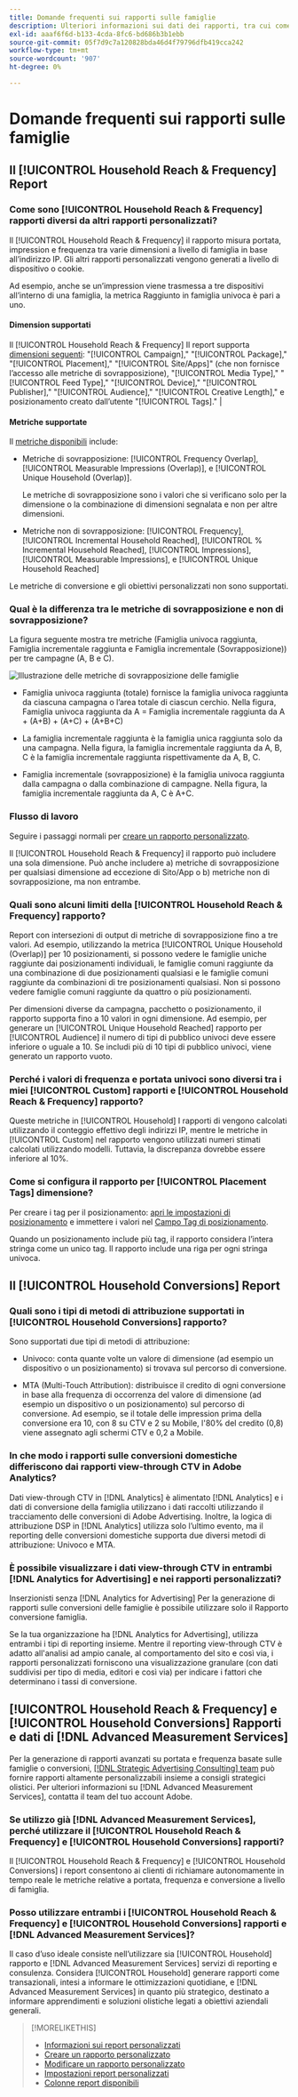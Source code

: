 ```yaml
---
title: Domande frequenti sui rapporti sulle famiglie
description: Ulteriori informazioni sui dati dei rapporti, tra cui come [!UICONTROL Household] i rapporti sono diversi dagli altri rapporti e dalla risoluzione dei problemi.
exl-id: aaaf6f6d-b133-4cda-8fc6-bd686b3b1ebb
source-git-commit: 05f7d9c7a120828bda46d4f79796dfb419cca242
workflow-type: tm+mt
source-wordcount: '907'
ht-degree: 0%

---
```


# Domande frequenti sui rapporti sulle famiglie

## Il [!UICONTROL Household Reach & Frequency] Report

### Come sono [!UICONTROL Household Reach & Frequency] rapporti diversi da altri rapporti personalizzati?

Il [!UICONTROL Household Reach & Frequency] il rapporto misura portata, impression e frequenza tra varie dimensioni a livello di famiglia in base all’indirizzo IP. Gli altri rapporti personalizzati vengono generati a livello di dispositivo o cookie.

Ad esempio, anche se un’impression viene trasmessa a tre dispositivi all’interno di una famiglia, la metrica Raggiunto in famiglia univoca è pari a uno.

#### Dimension supportati

Il [!UICONTROL Household Reach & Frequency] Il report supporta [dimensioni seguenti](/help/dsp/reports/report-columns.md): &quot;[!UICONTROL Campaign],&quot; &quot;[!UICONTROL Package],&quot; &quot;[!UICONTROL Placement],&quot; &quot;[!UICONTROL Site/Apps]&quot; (che non fornisce l’accesso alle metriche di sovrapposizione), &quot;[!UICONTROL Media Type],&quot; &quot;[!UICONTROL Feed Type],&quot; &quot;[!UICONTROL Device],&quot; &quot;[!UICONTROL Publisher],&quot; &quot;[!UICONTROL Audience],&quot; &quot;[!UICONTROL Creative Length],&quot; e posizionamento creato dall’utente &quot;[!UICONTROL Tags].&quot; |

#### Metriche supportate

Il [metriche disponibili](/help/dsp/reports/report-columns.md) include:

* Metriche di sovrapposizione: [!UICONTROL Frequency Overlap], [!UICONTROL Measurable Impressions (Overlap)], e [!UICONTROL Unique Household (Overlap)].

  Le metriche di sovrapposizione sono i valori che si verificano solo per la dimensione o la combinazione di dimensioni segnalata e non per altre dimensioni. <!-- For example, it might show the ?? -->

* Metriche non di sovrapposizione: [!UICONTROL Frequency], [!UICONTROL Incremental Household Reached], [!UICONTROL % Incremental Household Reached], [!UICONTROL Impressions], [!UICONTROL Measurable Impressions], e [!UICONTROL Unique Household Reached]

Le metriche di conversione e gli obiettivi personalizzati non sono supportati.

### Qual è la differenza tra le metriche di sovrapposizione e non di sovrapposizione?

La figura seguente mostra tre metriche (Famiglia univoca raggiunta, Famiglia incrementale raggiunta e Famiglia incrementale (Sovrapposizione)) per tre campagne (A, B e C).

![Illustrazione delle metriche di sovrapposizione delle famiglie](/help/dsp/assets/household-overlap-metrics-illustration.png "Illustrazione delle metriche di sovrapposizione delle famiglie")

* Famiglia univoca raggiunta (totale) fornisce la famiglia univoca raggiunta da ciascuna campagna o l’area totale di ciascun cerchio. Nella figura, Famiglia univoca raggiunta da A = Famiglia incrementale raggiunta da A + (A+B) + (A+C) + (A+B+C)

* La famiglia incrementale raggiunta è la famiglia unica raggiunta solo da una campagna. Nella figura, la famiglia incrementale raggiunta da A, B, C è la famiglia incrementale raggiunta rispettivamente da A, B, C.

* Famiglia incrementale (sovrapposizione) è la famiglia univoca raggiunta dalla campagna o dalla combinazione di campagne. Nella figura, la famiglia incrementale raggiunta da A, C è A+C.

### Flusso di lavoro

Seguire i passaggi normali per [creare un rapporto personalizzato](report-create.md).

Il [!UICONTROL Household Reach & Frequency] il rapporto può includere una sola dimensione. Può anche includere a) metriche di sovrapposizione per qualsiasi dimensione ad eccezione di Sito/App o b) metriche non di sovrapposizione, ma non entrambe.

### Quali sono alcuni limiti della [!UICONTROL Household Reach & Frequency] rapporto?

Report con intersezioni di output di metriche di sovrapposizione fino a tre valori. Ad esempio, utilizzando la metrica [!UICONTROL Unique Household (Overlap)] per 10 posizionamenti, si possono vedere le famiglie uniche raggiunte dai posizionamenti individuali, le famiglie comuni raggiunte da una combinazione di due posizionamenti qualsiasi e le famiglie comuni raggiunte da combinazioni di tre posizionamenti qualsiasi. Non si possono vedere famiglie comuni raggiunte da quattro o più posizionamenti.

Per dimensioni diverse da campagna, pacchetto o posizionamento, il rapporto supporta fino a 10 valori in ogni dimensione. Ad esempio, per generare un [!UICONTROL Unique Household Reached] rapporto per [!UICONTROL Audience] il numero di tipi di pubblico univoci deve essere inferiore o uguale a 10. Se includi più di 10 tipi di pubblico univoci, viene generato un rapporto vuoto.

### Perché i valori di frequenza e portata univoci sono diversi tra i miei [!UICONTROL Custom] rapporti e [!UICONTROL Household Reach & Frequency] rapporto?

Queste metriche in [!UICONTROL Household] I rapporti di vengono calcolati utilizzando il conteggio effettivo degli indirizzi IP, mentre le metriche in [!UICONTROL Custom] nel rapporto vengono utilizzati numeri stimati calcolati utilizzando modelli. Tuttavia, la discrepanza dovrebbe essere inferiore al 10%.

### Come si configura il rapporto per [!UICONTROL Placement Tags] dimensione?

Per creare i tag per il posizionamento: [apri le impostazioni di posizionamento](/help/dsp/campaign-management/placements/placement-edit.md) e immettere i valori nel [Campo Tag di posizionamento](/help/dsp/campaign-management/placements/placement-settings.md).

Quando un posizionamento include più tag, il rapporto considera l’intera stringa come un unico tag. Il rapporto include una riga per ogni stringa univoca.

## Il [!UICONTROL Household Conversions] Report

### Quali sono i tipi di metodi di attribuzione supportati in [!UICONTROL Household Conversions] rapporto?

Sono supportati due tipi di metodi di attribuzione:

* Univoco: conta quante volte un valore di dimensione (ad esempio un dispositivo o un posizionamento) si trovava sul percorso di conversione.

* MTA (Multi-Touch Attribution): distribuisce il credito di ogni conversione in base alla frequenza di occorrenza del valore di dimensione (ad esempio un dispositivo o un posizionamento) sul percorso di conversione. Ad esempio, se il totale delle impression prima della conversione era 10, con 8 su CTV e 2 su Mobile, l&#39;80% del credito (0,8) viene assegnato agli schermi CTV e 0,2 a Mobile.

### In che modo i rapporti sulle conversioni domestiche differiscono dai rapporti view-through CTV in Adobe Analytics?

Dati view-through CTV in [!DNL Analytics] è alimentato [!DNL Analytics] e i dati di conversione della famiglia utilizzano i dati raccolti utilizzando il tracciamento delle conversioni di Adobe Advertising. Inoltre, la logica di attribuzione DSP in [!DNL Analytics] utilizza solo l’ultimo evento, ma il reporting delle conversioni domestiche supporta due diversi metodi di attribuzione: Univoco e MTA.

### È possibile visualizzare i dati view-through CTV in entrambi [!DNL Analytics for Advertising] e nei rapporti personalizzati?

Inserzionisti senza [!DNL Analytics for Advertising] Per la generazione di rapporti sulle conversioni delle famiglie è possibile utilizzare solo il Rapporto conversione famiglia.

Se la tua organizzazione ha [!DNL Analytics for Advertising], utilizza entrambi i tipi di reporting insieme. Mentre il reporting view-through CTV è adatto all&#39;analisi ad ampio canale, al comportamento del sito e così via, i rapporti personalizzati forniscono una visualizzazione granulare (con dati suddivisi per tipo di media, editori e così via) per indicare i fattori che determinano i tassi di conversione.

## [!UICONTROL Household Reach & Frequency] e [!UICONTROL Household Conversions] Rapporti e dati di [!DNL Advanced Measurement Services]

Per la generazione di rapporti avanzati su portata e frequenza basate sulle famiglie o conversioni, [[!DNL Strategic Advertising Consulting] team](/help/dsp/introduction/advanced-measurement-services.md) può fornire rapporti altamente personalizzabili insieme a consigli strategici olistici. Per ulteriori informazioni su [!DNL Advanced Measurement Services], contatta il team del tuo account Adobe.

### Se utilizzo già [!DNL Advanced Measurement Services], perché utilizzare il [!UICONTROL Household Reach & Frequency] e [!UICONTROL Household Conversions] rapporti?

Il [!UICONTROL Household Reach & Frequency] e [!UICONTROL Household Conversions] i report consentono ai clienti di richiamare autonomamente in tempo reale le metriche relative a portata, frequenza e conversione a livello di famiglia.

### Posso utilizzare entrambi i [!UICONTROL Household Reach & Frequency] e [!UICONTROL Household Conversions] rapporti e [!DNL Advanced Measurement Services]?

Il caso d’uso ideale consiste nell’utilizzare sia [!UICONTROL Household] rapporto e [!DNL Advanced Measurement Services] servizi di reporting e consulenza. Considera [!UICONTROL Household] generare rapporti come transazionali, intesi a informare le ottimizzazioni quotidiane, e [!DNL Advanced Measurement Services] in quanto più strategico, destinato a informare apprendimenti e soluzioni olistiche legati a obiettivi aziendali generali.

>[!MORELIKETHIS]
>
>* [Informazioni sui report personalizzati](/help/dsp/reports/report-about.md)
>* [Creare un rapporto personalizzato](/help/dsp/reports/report-create.md)
>* [Modificare un rapporto personalizzato](/help/dsp/reports/report-edit.md)
>* [Impostazioni report personalizzati](/help/dsp/reports/report-settings.md)
>* [Colonne report disponibili](/help/dsp/reports/report-columns.md)
